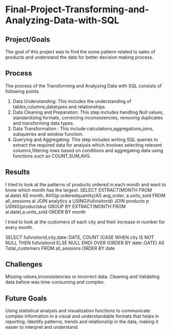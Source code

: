 # Final-Project-Transforming-and-Analyzing-Data-with-SQL

## Project/Goals
The goal of this project was to find the some pattern related to sales of products and understand the data for better decision making process.

## Process
The process of the Transforming and Analyzing Data with SQL consists of following points
1. Data Understanding: This includes the understanding of tables,columns,datatypes and relationships.
2. Data Cleaning and Preparation: This step includes handling Null values, standardizing formats, correcting inconsistencies, removing duplicates and transforming data types.
3. Data Transformation : This include calculations,aggregations,joins, subqueries and window function.
4. Querying and Aggregating: This step includes writing SQL queries to extract the required data for analysis which involves selecting relevant columns,filtering rows based on conditions and aggregating data using functions such as COUNT,SUM,AVG.


## Results
I tried to look at the patterns of products ordered in each month and want to know which month has the largest.
       SELECT EXTRACT(MONTH FROM al.date) AS month,
       AVG(p.orderedquantity)AS avg_order,
       a.units_sold
FROM all_sessions al
JOIN analytics a USING(fullvisitorid)
JOIN products p USING(productsku)
GROUP BY EXTRACT(MONTH FROM al.date),a.units_sold
ORDER BY month

I tried to look at the customers of each city and their increase in number for every month.

SELECT fullvisitorid,city,date::DATE,
COUNT
(CASE WHEN city IS NOT NULL THEN fullvisitorid
ELSE NULL END)
OVER (ORDER BY date::DATE) AS Total_customers
FROM all_sessions
ORDER BY date

## Challenges 
Missing values,inconsistencies or incorrect data.
Cleaning and Validating data before was time-consuming and complex.

## Future Goals

Using statistical analysis and visualization functions to communicate complex information in a visual and understandable formats that helps in reporting. 
Identify patterns, trends and relationship in the data, making it easier to interpret and understand.
